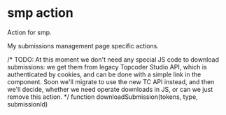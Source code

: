 # smp action
Action for smp.

My submissions management page specific actions.

/*  TODO: At this moment we don't need any special JS code to download
    submissions: we get them from legacy Topcoder Studio API, which is
    authenticated by cookies, and can be done with a simple <a> link in
    the component. Soon we'll migrate to use the new TC API instead, and
    then we'll decide, whether we need operate downloads in JS, or can we
    just remove this action. */
function downloadSubmission(tokens, type, submissionId)